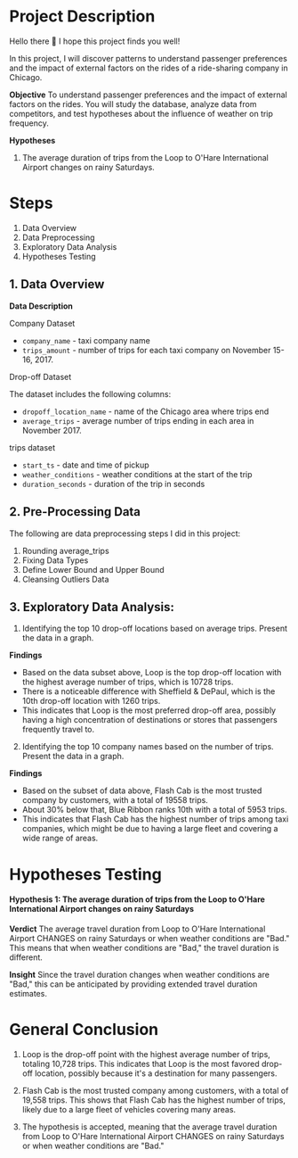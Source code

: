 ﻿# Project Description

Hello there :wave:
I hope this project finds you well!

In this project, I will discover patterns to understand passenger preferences and the impact of external factors on the rides of a ride-sharing company in Chicago.

**Objective**
To understand passenger preferences and the impact of external factors on the rides. You will study the database, analyze data from competitors, and test hypotheses about the influence of weather on trip frequency.

**Hypotheses**
1. The average duration of trips from the Loop to O'Hare International Airport changes on rainy Saturdays.

# Steps

1. Data Overview
2. Data Preprocessing
3. Exploratory Data Analysis
4. Hypotheses Testing

## 1. Data Overview

**Data Description** 

Company Dataset

-   `company_name` - taxi company name
-   `trips_amount` - number of trips for each taxi company on November 15-16, 2017.

Drop-off Dataset

The dataset includes the following columns:
- `dropoff_location_name` - name of the Chicago area where trips end
- `average_trips` - average number of trips ending in each area in November 2017.

trips dataset
- `start_ts` - date and time of pickup
- `weather_conditions` - weather conditions at the start of the trip
- `duration_seconds` - duration of the trip in seconds


## 2. Pre-Processing Data

The following are data preprocessing steps I did in this project:
1. Rounding average_trips
2. Fixing Data Types
3. Define Lower Bound and Upper Bound
4. Cleansing Outliers Data


## 3. Exploratory Data Analysis:

1. Identifying the top 10 drop-off locations based on average trips. Present the data in a graph.
	
**Findings**

- Based on the data subset above, Loop is the top drop-off location with the highest average number of trips, which is 10728 trips.
- There is a noticeable difference with Sheffield & DePaul, which is the 10th drop-off location with 1260 trips.
- This indicates that Loop is the most preferred drop-off area, possibly having a high concentration of destinations or stores that passengers frequently travel to.

2. Identifying the top 10 company names based on the number of trips. Present the data in a graph.

**Findings**

- Based on the subset of data above, Flash Cab is the most trusted company by customers, with a total of 19558 trips.
- About 30% below that, Blue Ribbon ranks 10th with a total of 5953 trips.
- This indicates that Flash Cab has the highest number of trips among taxi companies, which might be due to having a large fleet and covering a wide range of areas.


# Hypotheses Testing

#### Hypothesis 1: The average duration of trips from the Loop to O'Hare International Airport changes on rainy Saturdays

**Verdict**
The average travel duration from Loop to O'Hare International Airport CHANGES on rainy Saturdays or when weather conditions are "Bad."
This means that when weather conditions are "Bad," the travel duration is different.

**Insight**
Since the travel duration changes when weather conditions are "Bad," this can be anticipated by providing extended travel duration estimates.


# General Conclusion

1. Loop is the drop-off point with the highest average number of trips, totaling 10,728 trips. This indicates that Loop is the most favored drop-off location, possibly because it's a destination for many passengers.
2. Flash Cab is the most trusted company among customers, with a total of 19,558 trips. This shows that Flash Cab has the highest number of trips, likely due to a large fleet of vehicles covering many areas.

3. The hypothesis is accepted, meaning that the average travel duration from Loop to O'Hare International Airport CHANGES on rainy Saturdays or when weather conditions are "Bad."
